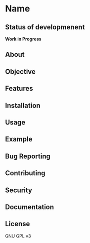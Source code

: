 # Name
## Status of developmenent
**Work in Progress**
## About
## Objective
## Features
## Installation
## Usage
## Example
## Bug Reporting
## Contributing
## Security
## Documentation
## License
GNU GPL v3
